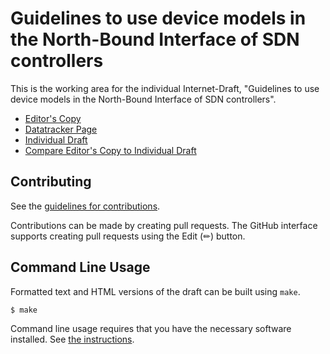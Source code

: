 # Guidelines to use device models in the North-Bound Interface of SDN controllers

This is the working area for the individual Internet-Draft, "Guidelines to use device models in the North-Bound Interface of SDN controllers".

* [Editor's Copy](https://vlopezalvarez.github.io/draft-ogondio-opsawg-device-models/#go.draft-ogondio-opsawg-device-models.html)
* [Datatracker Page](https://datatracker.ietf.org/doc/draft-ogondio-opsawg-device-models)
* [Individual Draft](https://datatracker.ietf.org/doc/html/draft-ogondio-opsawg-device-models)
* [Compare Editor's Copy to Individual Draft](https://vlopezalvarez.github.io/draft-ogondio-opsawg-device-models/#go.draft-ogondio-opsawg-device-models.diff)


## Contributing

See the
[guidelines for contributions](https://github.com/vlopezalvarez/draft-ogondio-opsawg-device-models/blob/main/CONTRIBUTING.md).

Contributions can be made by creating pull requests.
The GitHub interface supports creating pull requests using the Edit (✏) button.


## Command Line Usage

Formatted text and HTML versions of the draft can be built using `make`.

```sh
$ make
```

Command line usage requires that you have the necessary software installed.  See
[the instructions](https://github.com/martinthomson/i-d-template/blob/main/doc/SETUP.md).

